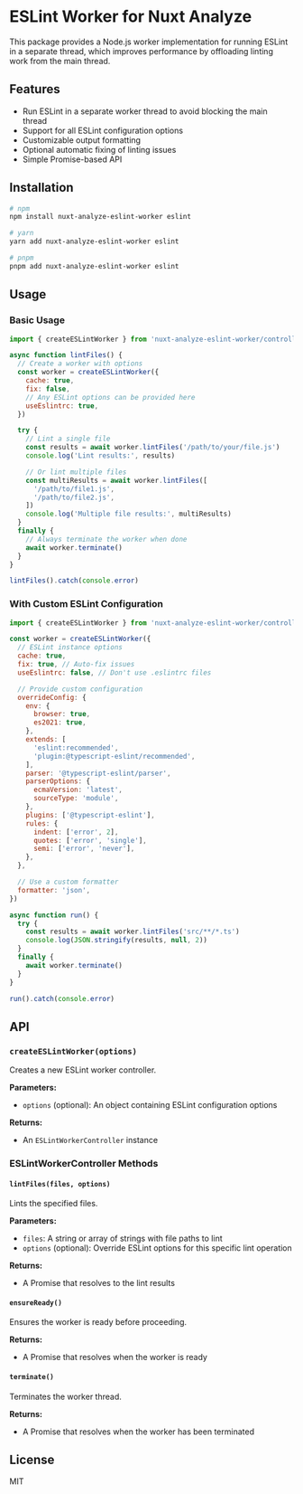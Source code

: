# ESLint Worker for Nuxt Analyze

This package provides a Node.js worker implementation for running ESLint in a separate thread, which improves performance by offloading linting work from the main thread.

## Features

- Run ESLint in a separate worker thread to avoid blocking the main thread
- Support for all ESLint configuration options
- Customizable output formatting
- Optional automatic fixing of linting issues
- Simple Promise-based API

## Installation

```bash
# npm
npm install nuxt-analyze-eslint-worker eslint

# yarn
yarn add nuxt-analyze-eslint-worker eslint

# pnpm
pnpm add nuxt-analyze-eslint-worker eslint
```

## Usage

### Basic Usage

```javascript
import { createESLintWorker } from 'nuxt-analyze-eslint-worker/controller'

async function lintFiles() {
  // Create a worker with options
  const worker = createESLintWorker({
    cache: true,
    fix: false,
    // Any ESLint options can be provided here
    useEslintrc: true,
  })

  try {
    // Lint a single file
    const results = await worker.lintFiles('/path/to/your/file.js')
    console.log('Lint results:', results)

    // Or lint multiple files
    const multiResults = await worker.lintFiles([
      '/path/to/file1.js',
      '/path/to/file2.js',
    ])
    console.log('Multiple file results:', multiResults)
  }
  finally {
    // Always terminate the worker when done
    await worker.terminate()
  }
}

lintFiles().catch(console.error)
```

### With Custom ESLint Configuration

```javascript
import { createESLintWorker } from 'nuxt-analyze-eslint-worker/controller'

const worker = createESLintWorker({
  // ESLint instance options
  cache: true,
  fix: true, // Auto-fix issues
  useEslintrc: false, // Don't use .eslintrc files

  // Provide custom configuration
  overrideConfig: {
    env: {
      browser: true,
      es2021: true,
    },
    extends: [
      'eslint:recommended',
      'plugin:@typescript-eslint/recommended',
    ],
    parser: '@typescript-eslint/parser',
    parserOptions: {
      ecmaVersion: 'latest',
      sourceType: 'module',
    },
    plugins: ['@typescript-eslint'],
    rules: {
      indent: ['error', 2],
      quotes: ['error', 'single'],
      semi: ['error', 'never'],
    },
  },

  // Use a custom formatter
  formatter: 'json',
})

async function run() {
  try {
    const results = await worker.lintFiles('src/**/*.ts')
    console.log(JSON.stringify(results, null, 2))
  }
  finally {
    await worker.terminate()
  }
}

run().catch(console.error)
```

## API

### `createESLintWorker(options)`

Creates a new ESLint worker controller.

**Parameters:**
- `options` (optional): An object containing ESLint configuration options

**Returns:**
- An `ESLintWorkerController` instance

### ESLintWorkerController Methods

#### `lintFiles(files, options)`

Lints the specified files.

**Parameters:**
- `files`: A string or array of strings with file paths to lint
- `options` (optional): Override ESLint options for this specific lint operation

**Returns:**
- A Promise that resolves to the lint results

#### `ensureReady()`

Ensures the worker is ready before proceeding.

**Returns:**
- A Promise that resolves when the worker is ready

#### `terminate()`

Terminates the worker thread.

**Returns:**
- A Promise that resolves when the worker has been terminated

## License

MIT
